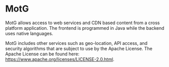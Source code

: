 # MotG

MotG allows access to web services and CDN based content from a cross platform application.
The frontend is programmed in Java while the backend uses native languages.

MotG includes other services such as geo-location, API access, and security algorithms that are subject to use by the Apache License. The Apache License can be found here: https://www.apache.org/licenses/LICENSE-2.0.html.

